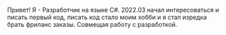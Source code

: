 Привет!
Я - Разработчик на языке C#.
2022.03 начал интересоваться и писать первый код, писать код стало моим хобби и я стал изредка брать фриланс заказы. 
Совмещая работу с разработкой.
